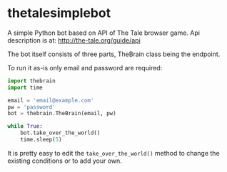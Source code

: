 # thetalesimplebot

A simple Python bot based on API of The Tale browser game. Api description is at: http://the-tale.org/guide/api

The bot itself consists of three parts, TheBrain class being the endpoint.

To run it as-is only email and password are required:

~~~python
import thebrain
import time

email = 'email@example.com'
pw = 'password'
bot = thebrain.TheBrain(email, pw)

while True:
    bot.take_over_the_world()
    time.sleep(5)
~~~

It is pretty easy to edit the `take_over_the_world()` method to change the existing conditions or to add your own.